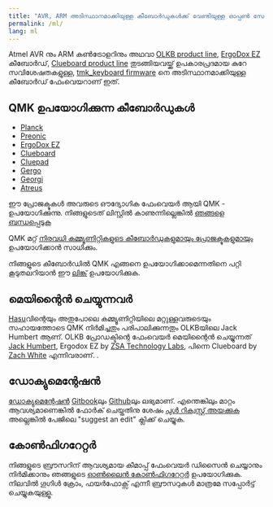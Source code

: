 ```yaml
---
title: "AVR, ARM അടിസ്ഥാനമാക്കിയുള്ള കീബോർഡുകൾക്ക് വേണ്ടിയുള്ള ഓപ്പൺ സോഴ്സ് ഫേംവെയർ"
permalink: /ml/
lang: ml
---
```

Atmel AVR നും ARM കൺട്രോളറിനും അഥവാ [OLKB product line](http://olkb.com), [ErgoDox EZ](http://www.ergodox-ez.com) കീബോർഡ്, [Clueboard product line](http://clueboard.co/) തുടങ്ങിയവയ്ക്ക് ഉപകാരപ്രദമായ കുറേ സവിശേഷതകളുള്ള, 
[tmk\_keyboard firmware](http://github.com/tmk/tmk_keyboard) നെ അടിസ്ഥാനമാക്കിയുള്ള കീബോർഡ് ഫേംവെയറാണ് ഇത്.

## QMK ഉപയോഗിക്കുന്ന കീബോർഡുകൾ

* [Planck](https://github.com/qmk/qmk_firmware/blob/master/keyboards/planck/)
* [Preonic](https://github.com/qmk/qmk_firmware/blob/master/keyboards/preonic/)
* [ErgoDox EZ](https://github.com/qmk/qmk_firmware/blob/master/keyboards/ergodox_ez/)
* [Clueboard](https://github.com/qmk/qmk_firmware/blob/master/keyboards/clueboard/)
* [Cluepad](https://github.com/qmk/qmk_firmware/blob/master/keyboards/clueboard/17/)
* [Gergo](https://qmk.fm/keyboards/gergo/)
* [Georgi](https://qmk.fm/keyboards/georgi/)
* [Atreus](https://github.com/qmk/qmk_firmware/blob/master/keyboards/atreus/)

ഈ പ്രോജക്ടുകൾ  അവരുടെ ഔദ്യോഗിക ഫേംവെയർ ആയി QMK - ഉപയോഗിക്കുന്നു. നിങ്ങളുടെത് ലിസ്റ്റിൽ കാണുന്നില്ലെങ്കിൽ [ഞങ്ങളെ ബന്ധപ്പെടുക](https://github.com/qmk/qmk.fm/issues/new) 

QMK മറ്റ് [നിരവധി കമ്മ്യൂണിറ്റികളുടെ കീബോർഡുകളുമായും പ്രോജക്ടുകളുമായും](/keyboards/) ഉപയോഗിക്കാൻ സാധിക്കും. 

നിങ്ങളുടെ കീബോർഡിൽ QMK എങ്ങനെ ഉപയോഗിക്കാമെന്നതിനെ പറ്റി കൂടുതലറിയാൻ ഈ [ലിങ്ക്](/powered/) ഉപയോഗിക്കുക.

## മെയിന്റൈൻ ചെയ്യുന്നവർ

[Hasu](https://github.com/tmk)വിന്റെയും അതുപോലെ കമ്മ്യൂണിറ്റിയിലെ മറ്റുള്ളവരുടെയും സഹായത്തോടെ QMK നിർമിച്ചതും പരിപാലിക്കുന്നതും OLKBയിലെ Jack Humbert ആണ്. OLKB പ്രോഡക്ടിന്റെ ഫേംവെയർ മെയിന്റൈൻ ചെയ്യുന്നത് [Jack Humbert](https://github.com/jackhumbert), Ergodox EZ by [ZSA Technology Labs](https://github.com/zsa), പിന്നെ Clueboard by [Zach White](https://github.com/skullydazed) എന്നിവരാണ്.
 .

## ഡോക്യുമെന്റേഷൻ

[ഡോക്യുമെന്റേഷൻ](https://docs.qmk.fm) [Gitbook](https://www.gitbook.com/book/qmk/firmware/details)ലും [Github](https://github.com/qmk/qmk_firmware/tree/master/docs)ലും ലഭ്യമാണ്. എന്തെങ്കിലും മാറ്റം ആവശ്യമാണെങ്കിൽ ഫോർക് ചെയ്തതിനു ശേഷം [പുൾ റിക്വസ്റ്റ് അയക്കുക](https://github.com/qmk/qmk_firmware/pulls) അല്ലെങ്കിൽ പേജിലെ "suggest an edit" ക്ലിക്ക് ചെയ്യുക.

## കോൺഫിഗറേറ്റർ

നിങ്ങളുടെ ബ്രൗസറിന് ആവശ്യമായ കീമാപ്പ് ഫേംവെയർ ഡിസൈൻ ചെയ്യാനും നിർമിക്കാനും ഞങ്ങളുടെ [ഓൺലൈൻ കോൺഫിഗറേറ്റർ](https://config.qmk.fm) ഉപയോഗിക്കുക. നിലവിൽ ഗൂഗിൾ ക്രോം, ഫയർഫോക്സ് എന്നീ ബ്രൗസറുകൾ മാത്രമേ സപ്പോർട്ട് ചെയ്യുകയുള്ളൂ.
